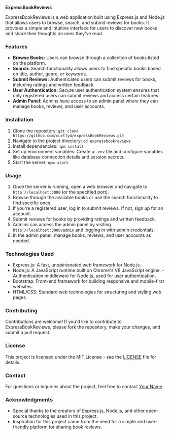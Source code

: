 **ExpressBookReviews**

ExpressBookReviews is a web application built using Express.js and Node.js that allows users to browse, search, and submit reviews for books. It provides a simple and intuitive interface for users to discover new books and share their thoughts on ones they've read.

### Features
- **Browse Books:** Users can browse through a collection of books listed on the platform.
- **Search:** Search functionality allows users to find specific books based on title, author, genre, or keywords.
- **Submit Reviews:** Authenticated users can submit reviews for books, including ratings and written feedback.
- **User Authentication:** Secure user authentication system ensures that only registered users can submit reviews and access certain features.
- **Admin Panel:** Admins have access to an admin panel where they can manage books, reviews, and user accounts.

### Installation
1. Clone the repository: `git clone https://github.com/curtly4/expressBookReviews.git`
2. Navigate to the project directory: `cd expressbookreviews`
3. Install dependencies: `npm install`
4. Set up environment variables: Create a `.env` file and configure variables like database connection details and session secrets.
5. Start the server: `npm start`

### Usage
1. Once the server is running, open a web browser and navigate to `http://localhost:3000` (or the specified port).
2. Browse through the available books or use the search functionality to find specific ones.
3. If you're a registered user, log in to submit reviews. If not, sign up for an account.
4. Submit reviews for books by providing ratings and written feedback.
5. Admins can access the admin panel by visiting `http://localhost:3000/admin` and logging in with admin credentials.
6. In the admin panel, manage books, reviews, and user accounts as needed.

### Technologies Used
- Express.js: A fast, unopinionated web framework for Node.js.
- Node.js: A JavaScript runtime built on Chrome's V8 JavaScript engine.
-Authentication middleware for Node.js, used for user authentication.
- Bootstrap: Front-end framework for building responsive and mobile-first websites.
- HTML/CSS: Standard web technologies for structuring and styling web pages.

### Contributing
Contributions are welcome! If you'd like to contribute to ExpressBookReviews, please fork the repository, make your changes, and submit a pull request.

### License
This project is licensed under the MIT License - see the [LICENSE](LICENSE) file for details.

### Contact
For questions or inquiries about the project, feel free to contact [Your Name](mailto:youremail@example.com).

### Acknowledgments
- Special thanks to the creators of Express.js, Node.js, and other open-source technologies used in this project.
- Inspiration for this project came from the need for a simple and user-friendly platform for sharing book reviews.
